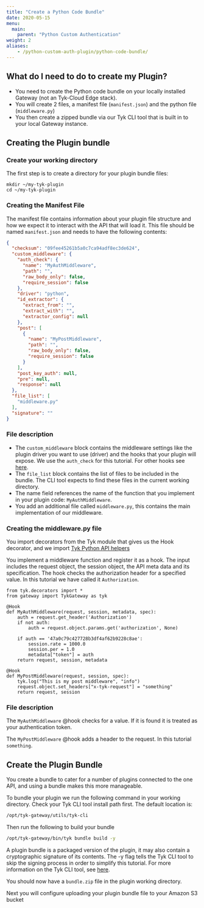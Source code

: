 ```yaml
---
title: "Create a Python Code Bundle"
date: 2020-05-15
menu:
  main:
    parent: "Python Custom Authentication"
weight: 2
aliases:
    - /python-custom-auth-plugin/python-code-bundle/
---
```


## What do I need to do to create my Plugin?

* You need to create the Python code bundle on your locally installed Gateway (not an Tyk-Cloud Edge stack).
* You will create 2 files, a manifest file (`manifest.json`) and the python file (`middleware.py`)
* You then create a zipped bundle via our Tyk CLI tool that is built in to your local Gateway instance.
  
## Creating the Plugin bundle

### Create your working directory

The first step is to create a directory for your plugin bundle files:

```.copyWrapper
mkdir ~/my-tyk-plugin
cd ~/my-tyk-plugin
```

### Creating the Manifest File

The manifest file contains information about your plugin file structure and how we expect it to interact with the API that will load it. This file should be named `manifest.json` and needs to have the following contents:

```.json
{
  "checksum": "09fee45261b5a0c7ca94adf8ec3de624",
  "custom_middleware": {
    "auth_check": {
      "name": "MyAuthMiddleware",
      "path": "",
      "raw_body_only": false,
      "require_session": false
    },
    "driver": "python",
    "id_extractor": {
      "extract_from": "",
      "extract_with": "",
      "extractor_config": null
    },
    "post": [
      {
        "name": "MyPostMiddleware",
        "path": "",
        "raw_body_only": false,
        "require_session": false
      }
    ],
    "post_key_auth": null,
    "pre": null,
    "response": null
  },
  "file_list": [
    "middleware.py"
  ],
  "signature": ""
}
```
### File description


* The `custom_middleware` block contains the middleware settings like the plugin driver you want to use (driver) and the hooks that your plugin will expose. We use the `auth_check` for this tutorial. For other hooks see [here](/docs/plugins/rich-plugins/rich-plugins-work/#coprocess-dispatcher---hooks).
* The `file_list` block contains the list of files to be included in the bundle. The CLI tool expects to find these files in the current working directory.
* The name field references the name of the function that you implement in your plugin code: `MyAuthMiddleware`.
* You add an additional file called `middleware.py`, this contains the main implementation of our middleware.

### Creating the middleware.py file

You import decorators from the Tyk module that gives us the Hook decorator, and we import [Tyk Python API helpers](/docs/plugins/rich-plugins/python/tyk-python-api-methods/)

You implement a middleware function and register it as a hook. The input includes the request object, the session object, the API meta data and its specification. The hook checks the authorization header for a specified value. In this tutorial we have called it `Authorization`.

```.python
from tyk.decorators import *
from gateway import TykGateway as tyk

@Hook
def MyAuthMiddleware(request, session, metadata, spec):
    auth = request.get_header('Authorization')
    if not auth:
        auth = request.object.params.get('authorization', None)

    if auth == '47a0c79c427728b3df4af62b9228c8ae':
        session.rate = 1000.0
        session.per = 1.0
        metadata["token"] = auth
    return request, session, metadata

@Hook
def MyPostMiddleware(request, session, spec):
    tyk.log("This is my post middleware", "info")
    request.object.set_headers["x-tyk-request"] = "something"
    return request, session
  ```

### File description

The `MyAuthMiddleware` @hook checks for a value. If it is found it is treated as your authentication token.

The `MyPostMiddleware` @hook adds a header to the request. In this tutorial `something`.


## Create the Plugin Bundle

You create a bundle to cater for a number of plugins connected to the one API, and using a bundle makes this more manageable.

To bundle your plugin we run the following command in your working directory. Check your Tyk CLI tool install path first. The default location is:

```.bash
/opt/tyk-gateway/utils/tyk-cli
```
Then run the following to build your bundle
```.bash
/opt/tyk-gateway/bin/tyk bundle build -y
```
A plugin bundle is a packaged version of the plugin, it may also contain a cryptographic signature of its contents. The -y flag tells the Tyk CLI tool to skip the signing process in order to simplify this tutorial. For more information on the Tyk CLI tool, see [here](/docs/plugins/rich-plugins/plugin-bundles/#bundler-tool).

You should now have a `bundle.zip` file in the plugin working directory.

Next you will configure uploading your plugin bundle file to your Amazon S3 bucket